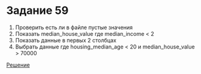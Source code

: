 # Задание 59

1. Проверить есть ли в файле пустые значения
2. Показать median_house_value где median_income < 2
3. Показать данные в первых 2 столбцах
4. Выбрать данные где housing_median_age < 20 и median_house_value > 70000

[Решение](https://colab.research.google.com/drive/1gwp8ATXU88eJo_sZ1YGwtrWwI0VspljZ?usp=sharing)